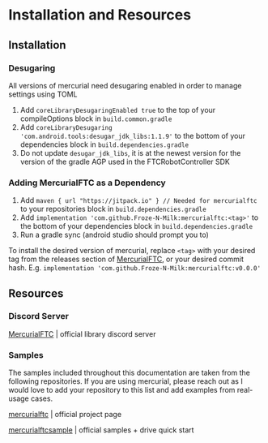 # Installation and Resources

## Installation

### Desugaring

All versions of mercurial need desugaring enabled in order to manage settings using TOML

1. Add `coreLibraryDesugaringEnabled true` to the top of your compileOptions block in `build.common.gradle`
2. Add `coreLibraryDesugaring 'com.android.tools:desugar_jdk_libs:1.1.9'` to the bottom of your dependencies block in `build.dependencies.gradle`
3. Do not update `desugar_jdk_libs`, it is at the newest version for the version of the gradle AGP used in the FTCRobotController SDK

### Adding MercurialFTC as a Dependency

1. Add `maven { url "https://jitpack.io" } // Needed for mercurialftc` to your repositories block in `build.dependencies.gradle`
2. Add `implementation 'com.github.Froze-N-Milk:mercurialftc:<tag>'` to the bottom of your dependencies block in `build.dependencies.gradle`
3. Run a gradle sync (android studio should prompt you to)

To install the desired version of mercurial, replace `<tag>` with your desired tag from the releases section of [MercurialFTC](https://github.com/Froze-N-Milk/mercurialftc), or your desired commit hash. E.g. `implementation 'com.github.Froze-N-Milk:mercurialftc:v0.0.0'`

## Resources

### Discord Server

[MercurialFTC](https://discord.gg/xaSHyhKkFr) | official library discord server

### Samples

The samples included throughout this documentation are taken from the following repositories. If you are using mercurial, please reach out as I would love to add your repository to this list and add examples from real-usage cases.

[mercurialftc](https://github.com/Froze-N-Milk/mercurialftc) | official project page

[mercurialftcsample](https://github.com/Froze-N-Milk/mercurialftcsample) | official samples + drive quick start
